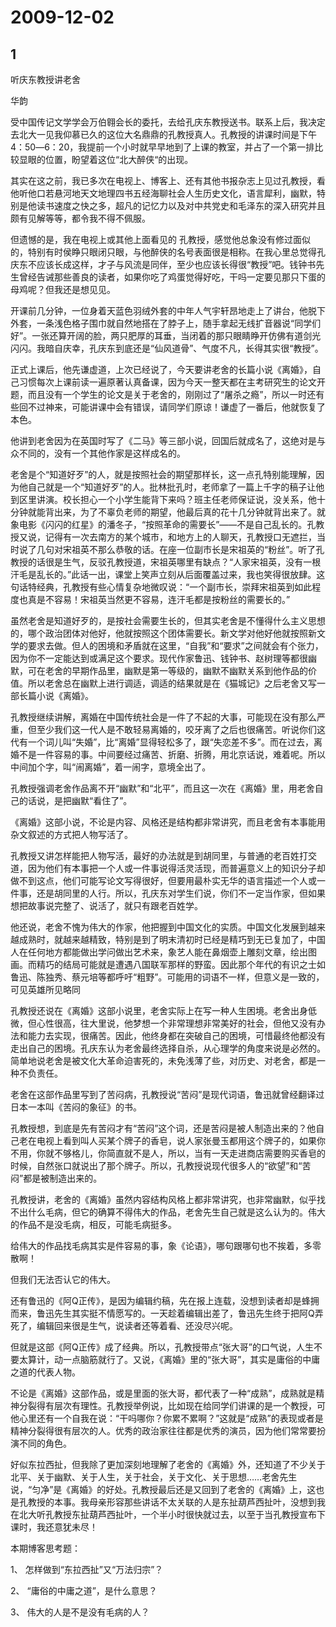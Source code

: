 # 2009-12-02

## 1

听庆东教授讲老舍 


华韵


受中国传记文学学会万伯翱会长的委托，去给孔庆东教授送书。联系上后，我决定去北大一见我仰慕已久的这位大名鼎鼎的孔教授真人。孔教授的讲课时间是下午4：50―6：20，我提前一个小时就早早地到了上课的教室，并占了一个第一排比较显眼的位置，盼望着这位“北大醉侠“的出现。

其实在这之前，我已多次在电视上、博客上、还有其他书报杂志上见过孔教授，看他听他口若悬河地天文地理四书五经海聊社会人生历史文化，语言犀利，幽默，特别是他读书速度之快之多，超凡的记忆力以及对中共党史和毛泽东的深入研究并且颇有见解等等，都令我不得不佩服。

但遗憾的是，我在电视上或其他上面看见的 孔教授，感觉他总象没有修过面似的，特别有时侯睁只眼闭只眼，与他醉侠的名号表面很是相称。在我心里总觉得孔庆东不应该长成这样，才子与风流是同伴，至少也应该长得很“教授”吧。钱钟书先生曾经告诫那些善良的读者，如果你吃了鸡蛋觉得好吃，干吗一定要见那只下蛋的母鸡呢？但我还是想见见。

开课前几分钟，一位身着天蓝色羽绒外套的中年人气宇轩昂地走上了讲台，他脱下外套，一条浅色格子围巾就自然地搭在了脖子上，随手拿起无线扩音器说“同学们好”。一张还算开阔的脸，两只肥厚的耳垂，当闭着的那只眼睛睁开仿佛有道剑光闪闪。我暗自庆幸，孔庆东到底还是“仙风道骨”、气度不凡，长得其实很“教授”。

正式上课后，他先谦虚道，上次已经说了，今天要讲老舍的长篇小说《离婚》，自己习惯每次上课前读一遍原著认真备课，因为今天一整天都在主考研究生的论文开题，而且没有一个学生的论文是关于老舍的，刚刚过了“屠杀之瘾”，所以一时还有些回不过神来，可能讲课中会有错误，请同学们原谅！谦虚了一番后，他就恢复了本色。

他讲到老舍因为在英国时写了《二马》等三部小说，回国后就成名了，这绝对是与众不同的，没有一个其他作家是这样成名的。

老舍是个“知道好歹”的人，就是按照社会的期望那样长，这一点孔特别能理解，因为他自己就是一个“知道好歹”的人。批林批孔时，老师拿了一篇上千字的稿子让他到区里讲演。校长担心一个小学生能背下来吗？班主任老师保证说，没关系，他十分钟就能背出来，为了不辜负老师的期望，他最后真的花十几分钟就背出来了。就象电影《闪闪的红星》的潘冬子，“按照革命的需要长”――不是自己乱长的。孔教授又说，记得有一次去南方的某个城市，和地方上的人聊天，孔教授口无遮拦，当时说了几句对宋祖英不那么恭敬的话。在座一位副市长是宋祖英的“粉丝”。听了孔教授的话很是生气，反驳孔教授道，宋祖英哪里有缺点？“人家宋祖英，没有一根汗毛是乱长的。”此话一出，课堂上笑声立刻从后面覆盖过来，我也笑得很放肆。这句话特经典，孔教授有些心情复杂地微叹说：“一个副市长，崇拜宋祖英到如此程度也真是不容易！宋祖英当然更不容易，连汗毛都是按粉丝的需要长的。”

虽然老舍是知道好歹的，是按社会需要生长的，但其实老舍是不懂得什么主义思想的，哪个政治团体对他好，他就按照这个团体需要长。新文学对他好他就按照新文学的要求去做。但人的困境和矛盾就在这里，“自我”和“要求”之间就会有个张力，因为你不一定能达到或满足这个要求。现代作家鲁迅、钱钟书、赵树理等都很幽默，可在老舍的早期作品里，幽默是第一等级的，幽默不幽默关系到他作品的价值。所以老舍总在幽默上进行调适，调适的结果就是在《猫城记》之后老舍又写一部长篇小说《离婚》。

孔教授继续讲解，离婚在中国传统社会是一件了不起的大事，可能现在没有那么严重，但至少我们这一代人是不敢轻易离婚的，咬牙离了之后也很痛苦。听说你们这代有一个词儿叫“失婚”，比“离婚”显得轻松多了，跟“失恋差不多”。而在过去，离婚不是一件容易的事。中间要经过痛苦、折磨、折腾，用北京话说，难着呢。所以中间加个字，叫“闹离婚”，着一闹字，意境全出了。

孔教授强调老舍作品离不开“幽默”和“北平”，而且这一次在《离婚》里，用老舍自己的话说，是把幽默“看住了”。

《离婚》这部小说，不论是内容、风格还是结构都非常讲究，而且老舍有本事能用杂文叙述的方式把人物写活了。

孔教授又讲怎样能把人物写活，最好的办法就是到胡同里，与普通的老百姓打交道，因为他们有本事把一个人或一件事说得活灵活现，而普遍意义上的知识分子却做不到这点，他们可能写论文写得很好，但要用最朴实无华的语言描述一个人或一件事，还是胡同里的人行。所以，孔庆东对学生们说，你们不一定当作家，但如果想把故事说完整了、说活了，就只有跟老百姓学。

他还说，老舍不愧为伟大的作家，他把握到中国文化的实质。中国文化发展到越来越成熟时，就越来越精致，特别是到了明末清初时已经是精巧到无已复加了，中国人在任何地方都能做出学问做出艺术来，象艺人能在鼻烟壶上雕刻文章，绘出图画。而精巧的结局可能就是遭遇八国联军那样的野蛮。因此那个年代的有识之士如鲁迅、陈独秀、蔡元培等都呼吁“粗野”。可能用的词语不一样，但意义是一致的，可见英雄所见略同

孔教授还说在《离婚》这部小说里，老舍实际上在写一种人生困境。老舍出身低微，但心性很高，往大里说，他梦想一个非常理想非常美好的社会，但他又没有办法和能力去实现，很痛苦。因此，他终身都在突破自己的困境，可惜最终他都没有走出自己的困境。孔庆东认为老舍最终选择自杀，从心理学的角度来说是必然的。简单地说老舍是被文化大革命迫害死的，未免浅薄了些，对历史、对老舍，都是一种不负责任。

老舍在这部作品里写到了苦闷病，孔教授说“苦闷”是现代词语，鲁迅就曾经翻译过日本一本叫《苦闷的象征》的书。

孔教授想，到底是先有苦闷才有“苦闷”这个词，还是苦闷是被人制造出来的？他自己老在电视上看到叫人买某个牌子的香皂，说人家张曼玉都用这个牌子的，如果你不用，你就不够格儿，你简直就不是人，所以，当有一天走进商店需要购买香皂的时候，自然张口就说出了那个牌子。所以，孔教授说现代很多人的“欲望”和“苦闷”都是被制造出来的。

孔教授讲，老舍的《离婚》虽然内容结构风格上都非常讲究，也非常幽默，似乎找不出什么毛病，但它的确算不得伟大的作品，老舍先生自己就是这么认为的。伟大的作品不是没毛病，相反，可能毛病挺多。

给伟大的作品找毛病其实是件容易的事，象《论语》，哪句跟哪句也不挨着，多零散啊！

但我们无法否认它的伟大。

还有鲁迅的《阿Q正传》，是因为编辑约稿，先在报上连载，没想到读者却是蜂拥而来，鲁迅先生其实挺不情愿写的。一天趁着编辑出差了，鲁迅先生终于把阿Q弄死了，编辑回来很是生气，说读者还等着看、还没尽兴呢。

但就是这部《阿Q正传》成了经典。所以，孔教授带点“张大哥”的口气说，人生不要太算计，动一点脑筋就行了。又说，《离婚》里的“张大哥”，其实是庸俗的中庸之道的代表人物。

不论是《离婚》这部作品，或是里面的张大哥，都代表了一种“成熟”，成熟就是精神分裂得有层次有理性。孔教授举例说，比如现在给同学们讲课的是一个教授，可他心里还有一个自我在说：“干吗哪你？你累不累啊？”这就是“成熟”的表现或者是精神分裂得很有层次的人。优秀的政治家往往都是优秀的演员，因为他们常常要扮演不同的角色。

好似东拉西扯，但我除了更加深刻地理解了老舍的《离婚》外，还知道了不少关于北平、关于幽默、关于人生，关于社会，关于文化、关于思想……老舍先生说，“匀净”是《离婚》的好处。孔教授最后还是又回到了老舍的《离婚》上，这也是孔教授的本事。我母亲形容那些讲话不太关联的人是东扯葫芦西扯叶，没想到我在北大听孔教授东扯葫芦西扯叶，一个半小时很快就过去，以至于当孔教授宣布下课时，我还意犹未尽！


本期博客思考题：


1、          怎样做到“东拉西扯”又“万法归宗”？

2、          “庸俗的中庸之道”，是什么意思？

3、          伟大的人是不是没有毛病的人？



